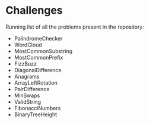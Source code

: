 # Challenges 

Running list of all the problems present in the repository: 

* PalindromeChecker
* WordCloud 
* MostCommonSubstring 
* MostCommonPrefix
* FizzBuzz  
* DiagonalDifference
* Anagrams 
* ArrayLeftRotation
* PairDifference 
* MinSwaps
* ValidString 
* FibonacciNumbers
* BinaryTreeHeight










